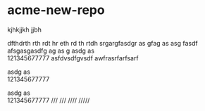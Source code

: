 # acme-new-repo
kjhkjjkh
jjbh

dfthdrth
rth
rdt
hr
eth
rd
th
rtdh
srgargfasdgr as gfag as asg fasdf
afsgasgasdfg
ag
as
g
asdg
as
<br>
121345677777
asfdvsdfgvsdf
awfrasrfarfsarf

asdg
as
<br>
121345677777

asdg
as
<br>
121345677777
///
///
////
/////
